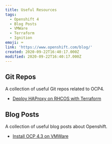 ```yaml
---
title: Useful Resources
tags:
  - Openshift 4
  - Blog Posts
  - VMWare
  - Terraform
  - Ignition
emoji: ⌨️
link: 'https://www.openshift.com/blog/'
created: 2020-09-22T16:40:17.000Z
modified: 2020-09-22T16:40:17.000Z
---
```


## Git Repos

A collection of useful Git repos related to OCP4.

- [Deploy HAProxy on RHCOS with Terraform](https://github.com/IronicBadger/terraform-ignition)

## Blog Posts

A collection of useful blog posts about Openshift.

- [Install OCP 4.3 on VMWare](https://www.openshift.com/blog/installing-ocp-4.3-on-vmware-with-upi)
